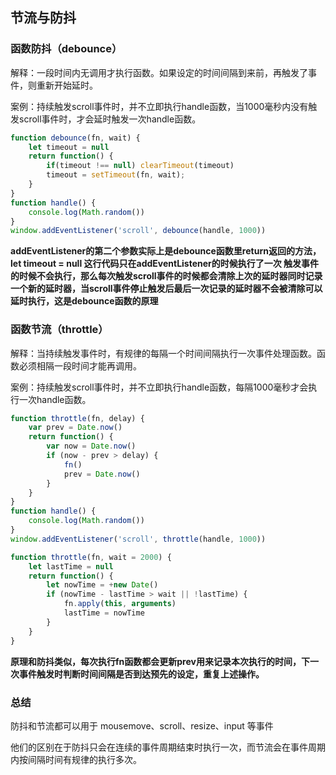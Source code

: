 ## 节流与防抖

### 函数防抖（debounce）

解释：一段时间内无调用才执行函数。如果设定的时间间隔到来前，再触发了事件，则重新开始延时。

案例：持续触发scroll事件时，并不立即执行handle函数，当1000毫秒内没有触发scroll事件时，才会延时触发一次handle函数。

```javascript
function debounce(fn, wait) {
    let timeout = null
    return function() {
        if(timeout !== null) clearTimeout(timeout)
        timeout = setTimeout(fn, wait);
    }
}
function handle() {
    console.log(Math.random())
}
window.addEventListener('scroll', debounce(handle, 1000))
```

**addEventListener的第二个参数实际上是debounce函数里return返回的方法，let timeout = null 这行代码只在addEventListener的时候执行了一次 触发事件的时候不会执行，那么每次触发scroll事件的时候都会清除上次的延时器同时记录一个新的延时器，当scroll事件停止触发后最后一次记录的延时器不会被清除可以延时执行，这是debounce函数的原理**

### 函数节流（throttle）

解释：当持续触发事件时，有规律的每隔一个时间间隔执行一次事件处理函数。函数必须相隔一段时间才能再调用。

 案例：持续触发scroll事件时，并不立即执行handle函数，每隔1000毫秒才会执行一次handle函数。

```javascript
function throttle(fn, delay) {
    var prev = Date.now()
    return function() {
        var now = Date.now()
        if (now - prev > delay) {
            fn()
            prev = Date.now()
        }
    }
} 
function handle() {
    console.log(Math.random())
}
window.addEventListener('scroll', throttle(handle, 1000))
```

```javascript
function throttle(fn, wait = 2000) {
    let lastTime = null
    return function() {
        let nowTime = +new Date()
        if (nowTime - lastTime > wait || !lastTime) {
            fn.apply(this, arguments)
            lastTime = nowTime
        }
    }
}
```

**原理和防抖类似，每次执行fn函数都会更新prev用来记录本次执行的时间，下一次事件触发时判断时间间隔是否到达预先的设定，重复上述操作。**

### 总结

防抖和节流都可以用于 mousemove、scroll、resize、input 等事件

他们的区别在于防抖只会在连续的事件周期结束时执行一次，而节流会在事件周期内按间隔时间有规律的执行多次。